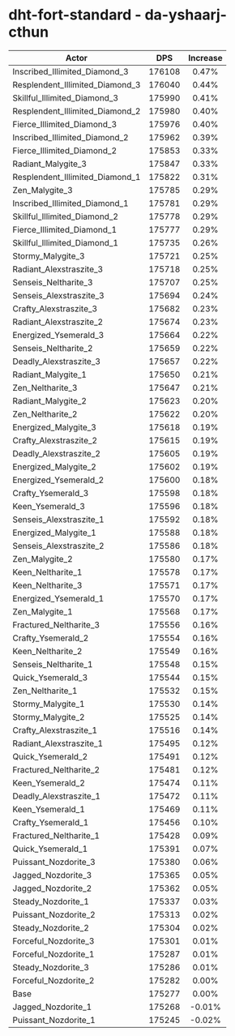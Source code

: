 # dht-fort-standard - da-yshaarj-cthun
| Actor | DPS | Increase |
|---|:---:|:---:|
|Inscribed_Illimited_Diamond_3|176108|0.47%|
|Resplendent_Illimited_Diamond_3|176040|0.44%|
|Skillful_Illimited_Diamond_3|175990|0.41%|
|Resplendent_Illimited_Diamond_2|175980|0.40%|
|Fierce_Illimited_Diamond_3|175976|0.40%|
|Inscribed_Illimited_Diamond_2|175962|0.39%|
|Fierce_Illimited_Diamond_2|175853|0.33%|
|Radiant_Malygite_3|175847|0.33%|
|Resplendent_Illimited_Diamond_1|175822|0.31%|
|Zen_Malygite_3|175785|0.29%|
|Inscribed_Illimited_Diamond_1|175781|0.29%|
|Skillful_Illimited_Diamond_2|175778|0.29%|
|Fierce_Illimited_Diamond_1|175777|0.29%|
|Skillful_Illimited_Diamond_1|175735|0.26%|
|Stormy_Malygite_3|175721|0.25%|
|Radiant_Alexstraszite_3|175718|0.25%|
|Senseis_Neltharite_3|175707|0.25%|
|Senseis_Alexstraszite_3|175694|0.24%|
|Crafty_Alexstraszite_3|175682|0.23%|
|Radiant_Alexstraszite_2|175674|0.23%|
|Energized_Ysemerald_3|175664|0.22%|
|Senseis_Neltharite_2|175659|0.22%|
|Deadly_Alexstraszite_3|175657|0.22%|
|Radiant_Malygite_1|175650|0.21%|
|Zen_Neltharite_3|175647|0.21%|
|Radiant_Malygite_2|175623|0.20%|
|Zen_Neltharite_2|175622|0.20%|
|Energized_Malygite_3|175618|0.19%|
|Crafty_Alexstraszite_2|175615|0.19%|
|Deadly_Alexstraszite_2|175605|0.19%|
|Energized_Malygite_2|175602|0.19%|
|Energized_Ysemerald_2|175600|0.18%|
|Crafty_Ysemerald_3|175598|0.18%|
|Keen_Ysemerald_3|175596|0.18%|
|Senseis_Alexstraszite_1|175592|0.18%|
|Energized_Malygite_1|175588|0.18%|
|Senseis_Alexstraszite_2|175586|0.18%|
|Zen_Malygite_2|175580|0.17%|
|Keen_Neltharite_1|175578|0.17%|
|Keen_Neltharite_3|175571|0.17%|
|Energized_Ysemerald_1|175570|0.17%|
|Zen_Malygite_1|175568|0.17%|
|Fractured_Neltharite_3|175556|0.16%|
|Crafty_Ysemerald_2|175554|0.16%|
|Keen_Neltharite_2|175549|0.16%|
|Senseis_Neltharite_1|175548|0.15%|
|Quick_Ysemerald_3|175544|0.15%|
|Zen_Neltharite_1|175532|0.15%|
|Stormy_Malygite_1|175530|0.14%|
|Stormy_Malygite_2|175525|0.14%|
|Crafty_Alexstraszite_1|175516|0.14%|
|Radiant_Alexstraszite_1|175495|0.12%|
|Quick_Ysemerald_2|175491|0.12%|
|Fractured_Neltharite_2|175481|0.12%|
|Keen_Ysemerald_2|175474|0.11%|
|Deadly_Alexstraszite_1|175472|0.11%|
|Keen_Ysemerald_1|175469|0.11%|
|Crafty_Ysemerald_1|175456|0.10%|
|Fractured_Neltharite_1|175428|0.09%|
|Quick_Ysemerald_1|175391|0.07%|
|Puissant_Nozdorite_3|175380|0.06%|
|Jagged_Nozdorite_3|175365|0.05%|
|Jagged_Nozdorite_2|175362|0.05%|
|Steady_Nozdorite_1|175337|0.03%|
|Puissant_Nozdorite_2|175313|0.02%|
|Steady_Nozdorite_2|175304|0.02%|
|Forceful_Nozdorite_3|175301|0.01%|
|Forceful_Nozdorite_1|175287|0.01%|
|Steady_Nozdorite_3|175286|0.01%|
|Forceful_Nozdorite_2|175282|0.00%|
|Base|175277|0.00%|
|Jagged_Nozdorite_1|175268|-0.01%|
|Puissant_Nozdorite_1|175245|-0.02%|
